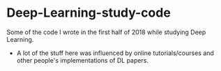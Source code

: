 # Deep-Learning-study-code
Some of the code I wrote in the first half of 2018 while studying Deep Learning.
  - A lot of the stuff here was influenced by online tutorials/courses and other people's implementations of DL papers.
